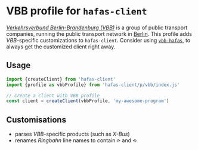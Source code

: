 # VBB profile for `hafas-client`

[*Verkehrsverbund Berlin-Brandenburg (VBB)*](https://en.wikipedia.org/wiki/Verkehrsverbund_Berlin-Brandenburg) is a group of public transport companies, running the public transport network in [Berlin](https://en.wikipedia.org/wiki/Berlin). This profile adds *VBB*-specific customizations to `hafas-client`. Consider using [`vbb-hafas`](https://github.com/derhuerst/vbb-hafas#vbb-hafas), to always get the customized client right away.

## Usage

```js
import {createClient} from 'hafas-client'
import {profile as vbbProfile} from 'hafas-client/p/vbb/index.js'

// create a client with VBB profile
const client = createClient(vbbProfile, 'my-awesome-program')
```


## Customisations

- parses *VBB*-specific products (such as *X-Bus*)
- renames *Ringbahn* line names to contain `⟳` and `⟲`
